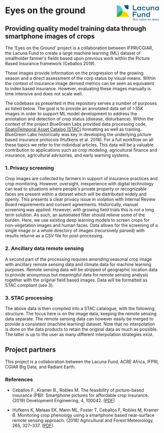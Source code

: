 # Eyes on the ground <img src='logo.jpg' align="right" height="50" />

## Providing quality model training data through smartphone images of crops

The 'Eyes on the Ground' project is a collaboration between IFPRI/CGIAR, the Lacuna Fund to create a large machine learning (ML) dataset of smallholder farmer's fields based upon previous work within the Picture Based Insurance framework (Ceballos 2019).

These images provide information on the progression of the growing season and a direct assessment of the corp status by visual means. Within the context of insurance image derived metrics can be seen as equivalent to index based insurance. However, evaluating these images manually is time intensive and does not scale well.

The codebase as presented in this repository serves a number of purposes as listed below. The goal is to provide an annotated data set of >35K images in order to support ML model development to address the annotation and detection of crop status (disease, disturbance). Within the context of the project BlueGreen Labs provided data processing code, [SpatioTemporal Asset Catalog (STAC)](https://stacspec.org/) formatting as well as training. BlueGreen Labs historically was key in developing the underlying picture based insurance protocols (Hufkens et al. 2018). For a full workflow on all these topics we refer to the individual articles. This data will be a valuable contribution to applications such as crop modeling, agricultural finance and insurance, agricultural advisories, and early warning systems. 

### 1. Privacy screening

Crop images are collected by farmers in support of insurance practices and crop monitoring. However, oversight, inexperience with digital technology can lead to situations where people's private property or recognizable faces are present within a dataset which will be distributed widely and openly. This presents a clear privacy issue in violation with Internal Review Board requirements and consent agreements. Historically, manual screening was applied. However, with growing field trials this is not a long term solution. As such, an automated filter should relieve some of the burden. Here, we use existing deep learning models to screen crops for non-vegetation images and human faces. Data allows for the screening of a single image or a whole directory of images (recursively parsed) with results returne as a CSV file for post-processing.

### 2. Ancillary data remote sensing

A second part of the processing requires amending seasonal crop image with ancillary remote sensing data and climate data for machine learning purposes. Remote sensing data will be stripped of geographic location data to provide anonymous but meaningful data for remote sensing analysis together with the original field based images. Data will be formatted as STAC compliant (see 3).

### 3. STAC processing

The above data is then compiled into a STAC catalogue, with the following structure. The focus here is on the image data, keeping the remote sensing data separate. The remote sensing data can however easily be merged to provide a consistent (machine learning) dataset. Note that no interpolation is done on the data products to retain the original data as much as possible. The latter is up to the user as many different interpolation strategies exist.

## Project partners

This project is a collaboration between the Lacuna Fund, ACRE Africa, IFPRI, CGIAR Big Data, and Radiant Earth.

### References

- Ceballos F., Kramer B., Robles M. The feasibility of picture-based insurance (PBI): Smartphone pictures for affordable crop insurance. (2019) Development Engineering, 4, 100042. ([PDF](https://www.sciencedirect.com/science/article/pii/S2352728518300812))

- Hufkens K, Melaas EK, Mann ML, Foster T, Ceballos F, Robles M, Kramer B. Monitoring crop phenology using a smartphone based near-surface remote sensing approach. (2018) Agricultural and Forest Meteorology, 265, 327–337. ([PDF](https://www.sciencedirect.com/science/article/pii/S0168192318303484))
